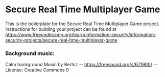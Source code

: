 # Secure Real Time Multiplayer Game

This is the boilerplate for the Secure Real Time Multiplayer Game project. Instructions for building your project can be found at https://www.freecodecamp.org/learn/information-security/information-security-projects/secure-real-time-multiplayer-game

### Background music:

Calm background Music by Bertsz -- https://freesound.org/s/671900/ -- License: Creative Commons 0